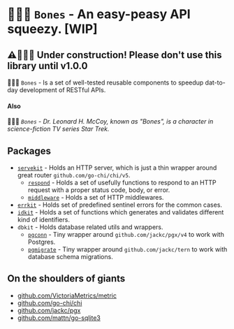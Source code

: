 # 👨🏻‍⚕️ `Bones` - An easy-peasy API squeezy. [WIP]

## ⚠️👷‍♂️🚧 Under construction! Please don't use this library until v1.0.0

👨🏻‍⚕️ `Bones` - Is a set of well-tested reusable components to speedup dat-to-day development of RESTful APIs.

#### Also

👨🏻‍⚕️ _`Bones` - Dr. Leonard H. McCoy, known as "Bones", is a character in science-fiction TV series Star Trek._

## Packages

- [`servekit`](servekit/listener.go) - Holds an HTTP server, which is just a thin wrapper around great router `github.com/go-chi/chi/v5`.
    - [`respond`](servekit/respond/respond.go) - Holds a set of usefully functions to respond to an HTTP request with a proper status code, body,
      or error.
    - [`middleware`](servekit/middleware/middleware.go) - Holds a set of HTTP middlewares.
- [`errkit`](errkit/errors.go) - Holds set of predefined sentinel errors for the common cases.
- [`idkit`](idkit/id.go) - Holds a set of functions which generates and validates different kind of identifiers.
- `dbkit` - Holds database related utils and wrappers.
    - [`pgconn`](dbkit/pgconn/postgres.go) - Tiny wrapper around `github.com/jackc/pgx/v4` to work with Postgres.
    - [`pgmigrate`](dbkit/pgmigrate/migrator.go) - Tiny wrapper around `github.com/jackc/tern` to work with database schema migrations.

## On the shoulders of giants
- [github.com/VictoriaMetrics/metric](https://github.com/VictoriaMetrics/metrics)
- [github.com/go-chi/chi](https://github.com/go-chi/chi)
- [github.com/jackc/pgx](https://github.com/jackc/pgx)
- [github.com/mattn/go-sqlite3](https://github.com/mattn/go-sqlite3)